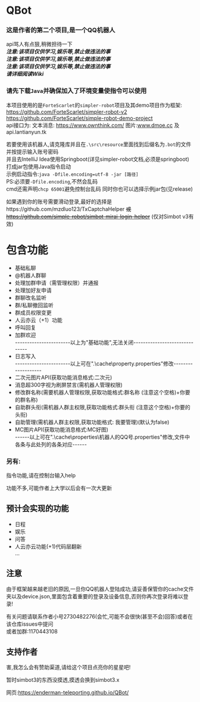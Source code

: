 # QBot
### 这是作者的第二个项目,是一个QQ机器人  
 api骂人有点狠,稍微担待一下  
 ***注意:该项目仅供学习,娱乐等,禁止做违法的事  
 注意:该项目仅供学习,娱乐等,禁止做违法的事  
 注意:该项目仅供学习,娱乐等,禁止做违法的事  
 请详细阅读Wiki***
   
 ### 请先下载`Java`并确保加入了环境变量使指令可以使用  
  
 本项目使用的是`ForteScarlet`的`simpler-robot`项目及其demo项目作为框架:  
 https://github.com/ForteScarlet/simpler-robot-v2  
 https://github.com/ForteScarlet/simple-robot-demo-project  
 api接口为: 文本消息: https://www.ownthink.com/ 图片:www.dmoe.cc 及 api.lantianyun.tk

 若要使用该机器人,请克隆库并且在`.\src\resource`里面找到后缀名为`.bot`的文件并按提示输入账号密码  
 并且去IntelliJ Idea使用Springboot(详见simpler-robot文档,必须是springboot)打成jar包使用Java指令启动  
 示例启动指令:`java -Dfile.encoding=utf-8 -jar [路径]`  
 PS:必须要`-Dfile.encoding`,不然会乱码  
 cmd还需声明`chcp 65001`避免控制台乱码
 同时你也可以选择示例jar包(见release)  
 
如果遇到你的账号需要滑动登录,最好的选择是https://github.com/mzdluo123/TxCaptchaHelper ~~或 https://github.com/simple-robot/simbot-mirai-login-helper~~ (仅对Simbot v3有效)  

   
 # 包含功能 
 - 基础私聊
 - @机器人群聊  
 - 处理加群申请（需管理权限）并通报  
 - 处理加好友申请  
 - 群聊改名监听  
 - 群/私聊撤回监听  
 - 群成员权限变更  
 - 人云亦云（+1）功能
 - 呼叫回复  
 - 加群欢迎  
-----------------------以上为"基础功能",无法关闭------------------------------  
 - 日志写入  
-----------------------以上可在".\cache\property.properties"修改-------------------  
 - 二次元图片API(获取功能消息格式:二次元)  
 - 消息超300字视为刷屏禁言(需机器人管理权限)  
 - 修改群名称(需要机器人管理权限,获取功能格式:群名称 (注意这个空格)+你要的群名称)  
 - 自助群头衔(需机器人群主权限,获取功能格式:群头衔 (注意这个空格)+你要的头衔)  
 - 自助管理(需机器人群主权限,获取功能格式: 我要管理)(默认为false) 
 - MC图片API(获取功能消息格式:MC好图)  
------以上可在".\cache\properties\机器人的QQ号.properties"修改,文件中各条与此处列的各条对应------
 ### 另有:
指令功能,请在控制台输入help
  
 功能不多,可能作者上大学以后会有一次大更新  
   
 ## 预计会实现的功能  
 - 日程  
 - 娱乐  
 - 问答  
 - 人云亦云功能(+1)代码层翻新   
 ...  

## 注意
由于框架越来越老旧的原因,一旦你QQ机器人登陆成功,请妥善保管你的cache文件夹以及device.json,里面包含着重要的登录及设备信息,否则你再次登录将难以登录!    
  
  
 有关问题请联系作者小号2730482276(会忙,可能不会很快(甚至不会)回答)或者在该仓库issues中提问  
 或者加群:1170443108  

## 支持作者
  害,我怎么会有赞助渠道,请给这个项目点亮你的星星吧!
  
  
  
 暂时simbot3的东西没摸透,摸透会换到simbot3.x

网页:https://enderman-teleporting.github.io/QBot/
